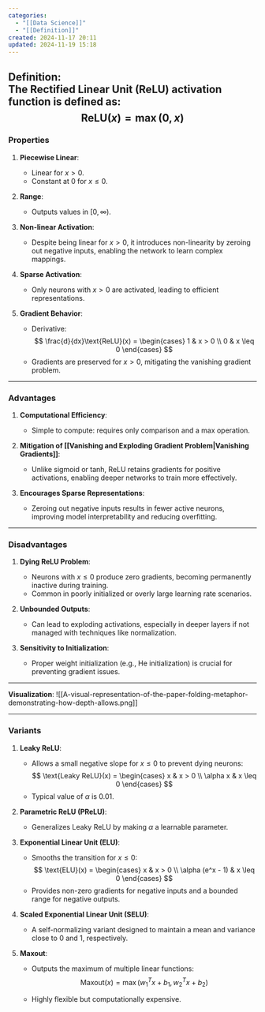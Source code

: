 ```yaml
---
categories:
  - "[[Data Science]]"
  - "[[Definition]]"
created: 2024-11-17 20:11
updated: 2024-11-19 15:18
---
```

**Definition**:  
The Rectified Linear Unit (ReLU) activation function is defined as:  
$$
\text{ReLU}(x) = \max(0, x)
$$  
---

### **Properties**  
1. **Piecewise Linear**:  
   - Linear for $x > 0$.  
   - Constant at $0$ for $x \leq 0$.  

2. **Range**:  
   - Outputs values in $[0, \infty)$.  

3. **Non-linear Activation**:  
   - Despite being linear for $x > 0$, it introduces non-linearity by zeroing out negative inputs, enabling the network to learn complex mappings.  

4. **Sparse Activation**:  
   - Only neurons with $x > 0$ are activated, leading to efficient representations.  

5. **Gradient Behavior**:  
   - Derivative:  
     $$
     \frac{d}{dx}\text{ReLU}(x) = 
     \begin{cases} 
     1 & x > 0 \\ 
     0 & x \leq 0 
     \end{cases}
     $$
   - Gradients are preserved for $x > 0$, mitigating the vanishing gradient problem.

---

### **Advantages**  
1. **Computational Efficiency**:  
   - Simple to compute: requires only comparison and a max operation.  

2. **Mitigation of [[Vanishing and Exploding Gradient Problem|Vanishing Gradients]]**:  
   - Unlike sigmoid or tanh, ReLU retains gradients for positive activations, enabling deeper networks to train more effectively.  

3. **Encourages Sparse Representations**:  
   - Zeroing out negative inputs results in fewer active neurons, improving model interpretability and reducing overfitting.  

---

### **Disadvantages**  
1. **Dying ReLU Problem**:  
   - Neurons with $x \leq 0$ produce zero gradients, becoming permanently inactive during training.  
   - Common in poorly initialized or overly large learning rate scenarios.  

2. **Unbounded Outputs**:  
   - Can lead to exploding activations, especially in deeper layers if not managed with techniques like normalization.  

3. **Sensitivity to Initialization**:  
   - Proper weight initialization (e.g., He initialization) is crucial for preventing gradient issues.  

---

**Visualization**:
![[A-visual-representation-of-the-paper-folding-metaphor-demonstrating-how-depth-allows.png]]

---
### **Variants**  
1. **Leaky ReLU**:  
   - Allows a small negative slope for $x \leq 0$ to prevent dying neurons:  
    $$
     \text{Leaky ReLU}(x) = \begin{cases} 
     x & x > 0 \\ 
     \alpha x & x \leq 0 
     \end{cases}
     $$  
   - Typical value of $\alpha$ is $0.01$.  

2. **Parametric ReLU (PReLU)**:  
   - Generalizes Leaky ReLU by making $\alpha$ a learnable parameter.  

3. **Exponential Linear Unit (ELU)**:  
   - Smooths the transition for $x \leq 0$:  
    $$
     \text{ELU}(x) = \begin{cases} 
     x & x > 0 \\ 
     \alpha (e^x - 1) & x \leq 0 
     \end{cases}
     $$  
   - Provides non-zero gradients for negative inputs and a bounded range for negative outputs.  

4. **Scaled Exponential Linear Unit (SELU)**:  
   - A self-normalizing variant designed to maintain a mean and variance close to $0$ and $1$, respectively.  

5. **Maxout**:  
   - Outputs the maximum of multiple linear functions:  
    $$\text{Maxout}(x) = \max(w_1^T x + b_1, w_2^T x + b_2)$$
      
   - Highly flexible but computationally expensive.  

